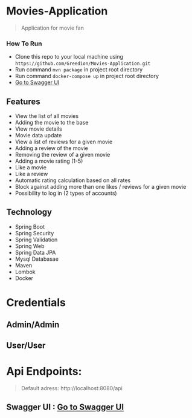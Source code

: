 
# Movies-Application  

> Application for movie fan

### How To Run

- Clone this repo to your local machine using `https://github.com/Greedion/Movies-Application.git`
- Run command `mvn package` in project root directory
- Run command `docker-compose up` in project root directory
- [Go to Swagger UI](http://localhost:8080/swagger-ui.html)

## Features
- View the list of all movies
- Adding the movie to the base
- View movie details
- Movie data update
- View a list of reviews for a given movie
- Adding a review of the movie
- Removing the review of a given movie
- Adding a movie rating (1-5)
- Like a movie
- Like a review
- Automatic rating calculation based on all rates
- Block against adding more than one likes / reviews for a given movie
- Possibility to log in (2 types of accounts)

## Technology
 - Spring Boot
 - Spring Security
 - Spring Validation
 - Spring Web
 - Spring Data JPA
 - Mysql Databasae
 - Maven
 - Lombok
 - Docker
  
 # Credentials
 ## Admin/Admin
 ## User/User
 # Api Endpoints: 
> Default adress: http://localhost:8080/api
## Swagger UI : [Go to Swagger UI](http://localhost:8080/swagger-ui.html)








